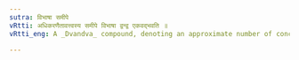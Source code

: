 ```yaml
---
sutra: विभाषा समीपे
vRtti: अधिकरणैतावत्त्वस्य समीपे विभाषा द्वन्द्व एकवद्भवति ॥
vRtti_eng: A _Dvandva_ compound, denoting an approximate number of concrete substances, is optionally singular.

---
```

